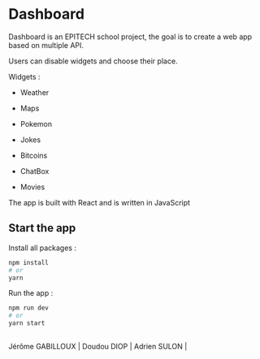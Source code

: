 # Dashboard

Dashboard is an EPITECH school project, the goal is to create a web app based on multiple API.

Users can disable widgets and choose their place. 

Widgets : 

- Weather

- Maps

- Pokemon

- Jokes

- Bitcoins

- ChatBox

- Movies

The app is built with React and is written in JavaScript

## Start the app

Install all packages :

```bash
npm install
# or
yarn
```

Run the app :

```bash
npm run dev
# or
yarn start
```

##

Jérôme GABILLOUX | Doudou DIOP | Adrien SULON | 
